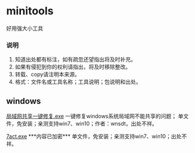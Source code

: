 # minitools
好用强大小工具

### 说明
1. 知道出处都有标注，如有疏忽还望指出将及时补充。
1. 如果有侵犯到你的权利请指出，将及时移除整改。
1. 转载、copy请注明本来源。
1. 格式：文件名或工具名称；工具说明；包说明和出处。


## windows

[局域网共享一键修复.exe](exe/局域网共享一键修复.exe)
一键修复windows系统局域网不能共享的问题；
单文件，免安装；亲测支持win7、win10；作者：wnsdt，出处不祥。

[7act.exe](exe/7act.zip)
\*\*\*内容已加密\*\*\* 
单文件，免安装；亲测支持win7、win10；出处不祥。
